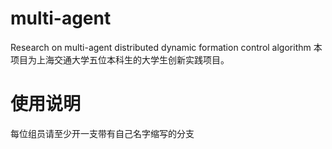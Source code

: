 # multi-agent
Research on multi-agent distributed dynamic formation control algorithm
本项目为上海交通大学五位本科生的大学生创新实践项目。
  
# 使用说明  
每位组员请至少开一支带有自己名字缩写的分支
